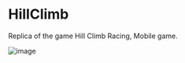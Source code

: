 # HillClimb
Replica of the game Hill Climb Racing, Mobile game.

![image](https://user-images.githubusercontent.com/68016784/163748942-d6913f10-42cf-43df-b81d-4096bf753c95.png)
